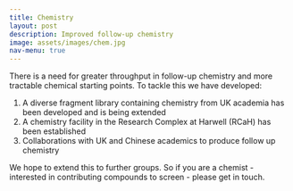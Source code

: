 ```yaml
---
title: Chemistry
layout: post
description: Improved follow-up chemistry
image: assets/images/chem.jpg
nav-menu: true
---
```


There is a need for greater throughput in follow-up chemistry and more tractable chemical starting points. To tackle this we have developed:

1. A diverse fragment library containing chemistry from UK academia has been developed and is being extended
2. A chemistry facility in the Research Complex at Harwell (RCaH) has been established
3. Collaborations with UK and Chinese academics to produce follow up chemistry

We hope to extend this to further groups. So if you are a chemist - interested in contributing compounds to screen - please get in touch.

[//]: <> (Include a link to the OxXChem library here.)


